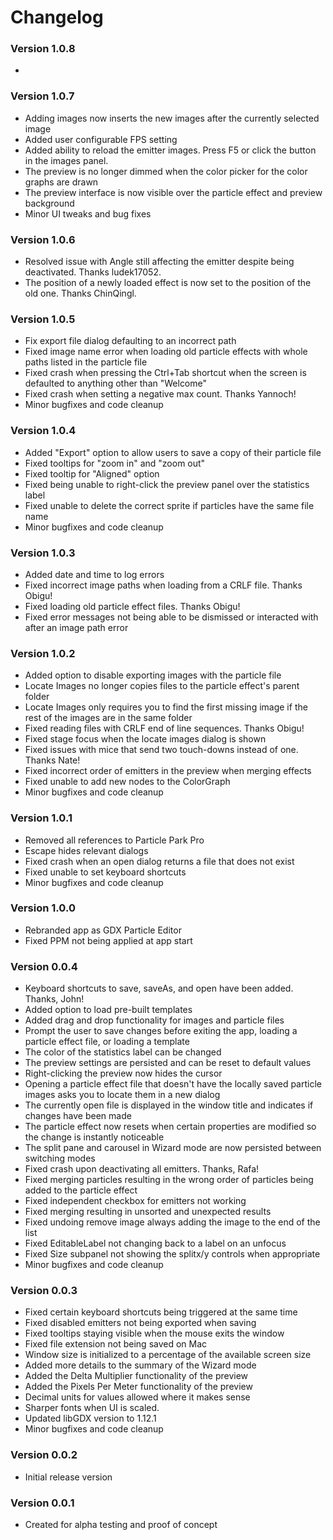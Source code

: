 # Changelog
### Version 1.0.8
* 
### Version 1.0.7
* Adding images now inserts the new images after the currently selected image
* Added user configurable FPS setting
* Added ability to reload the emitter images. Press F5 or click the button in the images panel.
* The preview is no longer dimmed when the color picker for the color graphs are drawn
* The preview interface is now visible over the particle effect and preview background
* Minor UI tweaks and bug fixes
### Version 1.0.6
* Resolved issue with Angle still affecting the emitter despite being deactivated. Thanks ludek17052.
* The position of a newly loaded effect is now set to the position of the old one. Thanks ChinQingl.
### Version 1.0.5
* Fix export file dialog defaulting to an incorrect path
* Fixed image name error when loading old particle effects with whole paths listed in the particle file
* Fixed crash when pressing the Ctrl+Tab shortcut when the screen is defaulted to anything other than "Welcome"
* Fixed crash when setting a negative max count. Thanks Yannoch!
* Minor bugfixes and code cleanup
### Version 1.0.4
* Added "Export" option to allow users to save a copy of their particle file
* Fixed tooltips for "zoom in" and "zoom out"
* Fixed tooltip for "Aligned" option
* Fixed being unable to right-click the preview panel over the statistics label
* Fixed unable to delete the correct sprite if particles have the same file name
* Minor bugfixes and code cleanup
### Version 1.0.3
* Added date and time to log errors
* Fixed incorrect image paths when loading from a CRLF file. Thanks Obigu!
* Fixed loading old particle effect files. Thanks Obigu!
* Fixed error messages not being able to be dismissed or interacted with after an image path error
### Version 1.0.2
* Added option to disable exporting images with the particle file
* Locate Images no longer copies files to the particle effect's parent folder
* Locate Images only requires you to find the first missing image if the rest of the images are in the same folder
* Fixed reading files with CRLF end of line sequences. Thanks Obigu!
* Fixed stage focus when the locate images dialog is shown
* Fixed issues with mice that send two touch-downs instead of one. Thanks Nate!
* Fixed incorrect order of emitters in the preview when merging effects
* Fixed unable to add new nodes to the ColorGraph
* Minor bugfixes and code cleanup
### Version 1.0.1
* Removed all references to Particle Park Pro
* Escape hides relevant dialogs
* Fixed crash when an open dialog returns a file that does not exist
* Fixed unable to set keyboard shortcuts
* Minor bugfixes and code cleanup
### Version 1.0.0
* Rebranded app as GDX Particle Editor
* Fixed PPM not being applied at app start
### Version 0.0.4
* Keyboard shortcuts to save, saveAs, and open have been added. Thanks, John!
* Added option to load pre-built templates
* Added drag and drop functionality for images and particle files
* Prompt the user to save changes before exiting the app, loading a particle effect file, or loading a template
* The color of the statistics label can be changed
* The preview settings are persisted and can be reset to default values
* Right-clicking the preview now hides the cursor
* Opening a particle effect file that doesn't have the locally saved particle images asks you to locate them in a new dialog
* The currently open file is displayed in the window title and indicates if changes have been made
* The particle effect now resets when certain properties are modified so the change is instantly noticeable
* The split pane and carousel in Wizard mode are now persisted between switching modes
* Fixed crash upon deactivating all emitters. Thanks, Rafa!
* Fixed merging particles resulting in the wrong order of particles being added to the particle effect
* Fixed independent checkbox for emitters not working
* Fixed merging resulting in unsorted and unexpected results
* Fixed undoing remove image always adding the image to the end of the list
* Fixed EditableLabel not changing back to a label on an unfocus
* Fixed Size subpanel not showing the splitx/y controls when appropriate
* Minor bugfixes and code cleanup
### Version 0.0.3
* Fixed certain keyboard shortcuts being triggered at the same time
* Fixed disabled emitters not being exported when saving
* Fixed tooltips staying visible when the mouse exits the window
* Fixed file extension not being saved on Mac
* Window size is initialized to a percentage of the available screen size
* Added more details to the summary of the Wizard mode
* Added the Delta Multiplier functionality of the preview
* Added the Pixels Per Meter functionality of the preview
* Decimal units for values allowed where it makes sense
* Sharper fonts when UI is scaled.
* Updated libGDX version to 1.12.1
* Minor bugfixes and code cleanup
### Version 0.0.2
* Initial release version
### Version 0.0.1
* Created for alpha testing and proof of concept
